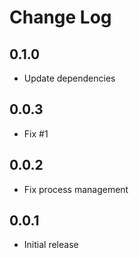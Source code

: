 # Change Log

## 0.1.0

- Update dependencies

## 0.0.3

- Fix #1

## 0.0.2

- Fix process management

## 0.0.1

- Initial release
